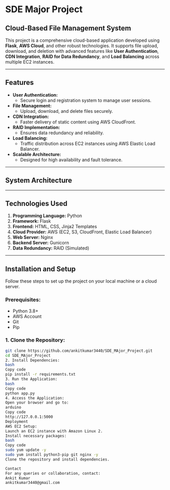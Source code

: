 # **SDE Major Project**

## **Cloud-Based File Management System**

This project is a comprehensive cloud-based application developed using **Flask**, **AWS Cloud**, and other robust technologies. It supports file upload, download, and deletion with advanced features like **User Authentication**, **CDN Integration**, **RAID for Data Redundancy**, and **Load Balancing** across multiple EC2 instances.

---

## **Features**

- **User Authentication:**
  - Secure login and registration system to manage user sessions.
- **File Management:**
  - Upload, download, and delete files securely.
- **CDN Integration:**
  - Faster delivery of static content using AWS CloudFront.
- **RAID Implementation:**
  - Ensures data redundancy and reliability.
- **Load Balancing:**
  - Traffic distribution across EC2 instances using AWS Elastic Load Balancer.
- **Scalable Architecture:**
  - Designed for high availability and fault tolerance.

---

## **System Architecture**



---

## **Technologies Used**

1. **Programming Language:** Python
2. **Framework:** Flask
3. **Frontend:** HTML, CSS, Jinja2 Templates
4. **Cloud Provider:** AWS (EC2, S3, CloudFront, Elastic Load Balancer)
5. **Web Server:** Nginx
6. **Backend Server:** Gunicorn
7. **Data Redundancy:** RAID (Simulated)

---

## **Installation and Setup**

Follow these steps to set up the project on your local machine or a cloud server.

### Prerequisites:
- Python 3.8+
- AWS Account
- Git
- Pip

### 1. Clone the Repository:
```bash
git clone https://github.com/ankitkumar3440/SDE_MAjor_Project.git
cd SDE_MAjor_Project
2. Install Dependencies:
bash
Copy code
pip install -r requirements.txt
3. Run the Application:
bash
Copy code
python app.py
4. Access the Application:
Open your browser and go to:
arduino
Copy code
http://127.0.0.1:5000
Deployment
AWS EC2 Setup:
Launch an EC2 instance with Amazon Linux 2.
Install necessary packages:
bash
Copy code
sudo yum update -y
sudo yum install python3-pip git nginx -y
Clone the repository and install dependencies.

Contact
For any queries or collaboration, contact:
Ankit Kumar
ankitkumar3440@gmail.com


